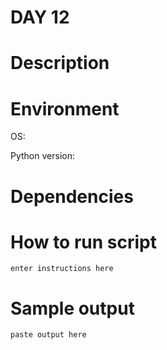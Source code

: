 
# DAY 12

# Description

# Environment
OS:

Python version:

# Dependencies

# How to run script
```
enter instructions here
```

# Sample output
```
paste output here
```
